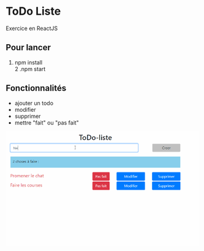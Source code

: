 # ToDo Liste

Exercice en ReactJS

## Pour lancer
1. npm install   
2 .npm start

## Fonctionnalités
- ajouter un todo
- modifier
- supprimer
- mettre "fait" ou "pas fait"

![](/gif/show.gif)
